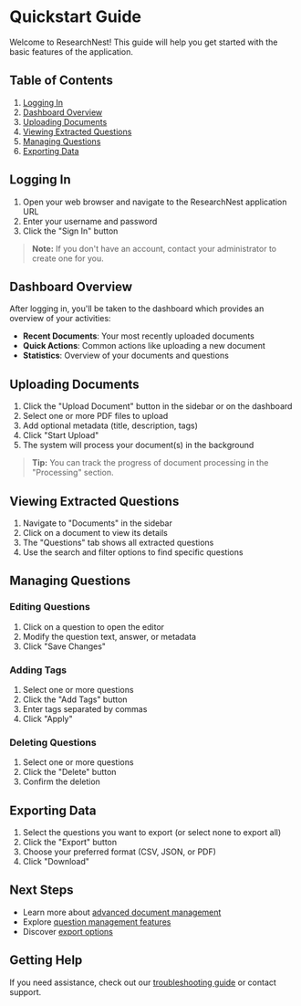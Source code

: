 # Quickstart Guide

Welcome to ResearchNest! This guide will help you get started with the basic features of the application.

## Table of Contents

1. [Logging In](#logging-in)
2. [Dashboard Overview](#dashboard-overview)
3. [Uploading Documents](#uploading-documents)
4. [Viewing Extracted Questions](#viewing-extracted-questions)
5. [Managing Questions](#managing-questions)
6. [Exporting Data](#exporting-data)

## Logging In

1. Open your web browser and navigate to the ResearchNest application URL
2. Enter your username and password
3. Click the "Sign In" button

> **Note:** If you don't have an account, contact your administrator to create one for you.

## Dashboard Overview

After logging in, you'll be taken to the dashboard which provides an overview of your activities:

- **Recent Documents**: Your most recently uploaded documents
- **Quick Actions**: Common actions like uploading a new document
- **Statistics**: Overview of your documents and questions

## Uploading Documents

1. Click the "Upload Document" button in the sidebar or on the dashboard
2. Select one or more PDF files to upload
3. Add optional metadata (title, description, tags)
4. Click "Start Upload"
5. The system will process your document(s) in the background

> **Tip:** You can track the progress of document processing in the "Processing" section.

## Viewing Extracted Questions

1. Navigate to "Documents" in the sidebar
2. Click on a document to view its details
3. The "Questions" tab shows all extracted questions
4. Use the search and filter options to find specific questions

## Managing Questions

### Editing Questions
1. Click on a question to open the editor
2. Modify the question text, answer, or metadata
3. Click "Save Changes"

### Adding Tags
1. Select one or more questions
2. Click the "Add Tags" button
3. Enter tags separated by commas
4. Click "Apply"

### Deleting Questions
1. Select one or more questions
2. Click the "Delete" button
3. Confirm the deletion

## Exporting Data

1. Select the questions you want to export (or select none to export all)
2. Click the "Export" button
3. Choose your preferred format (CSV, JSON, or PDF)
4. Click "Download"

## Next Steps

- Learn more about [advanced document management](./guides/uploading_documents.md)
- Explore [question management features](./guides/managing_questions.md)
- Discover [export options](./guides/exporting_data.md)

## Getting Help

If you need assistance, check out our [troubleshooting guide](../../troubleshooting/common_issues.md) or contact support.